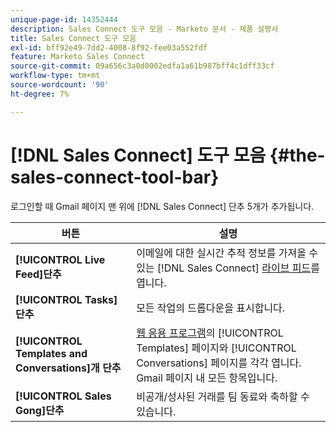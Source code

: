 ```yaml
---
unique-page-id: 14352444
description: Sales Connect 도구 모음 - Marketo 문서 - 제품 설명서
title: Sales Connect 도구 모음
exl-id: bff92e49-7dd2-4008-8f92-fee03a552fdf
feature: Marketo Sales Connect
source-git-commit: 09a656c3a0d0002edfa1a61b987bff4c1dff33cf
workflow-type: tm+mt
source-wordcount: '90'
ht-degree: 7%

---
```


# [!DNL Sales Connect] 도구 모음 {#the-sales-connect-tool-bar}

로그인할 때 Gmail 페이지 맨 위에 [!DNL Sales Connect] 단추 5개가 추가됩니다.

| 버튼 | 설명 |
|---|---|
| **[!UICONTROL Live Feed]단추** | 이메일에 대한 실시간 추적 정보를 가져올 수 있는 [!DNL Sales Connect] [라이브 피드](https://toutapp.com/next#live)를 엽니다. |
| **[!UICONTROL Tasks]단추** | 모든 작업의 드롭다운을 표시합니다. |
| **[!UICONTROL Templates and Conversations]개 단추** | [웹 응용 프로그램](https://toutapp.com/login)의 [!UICONTROL Templates] 페이지와 [!UICONTROL Conversations] 페이지를 각각 엽니다. Gmail 페이지 내 모든 항목입니다. |
| **[!UICONTROL Sales Gong]단추** | 비공개/성사된 거래를 팀 동료와 축하할 수 있습니다. |

